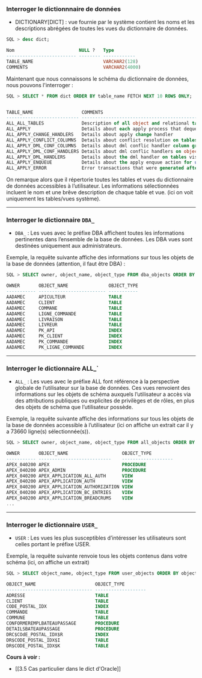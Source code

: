 ### Interroger le dictionnnaire de données

- DICTIONARY\[DICT\] : vue fournie par le système contient les noms et les descriptions abrégées de toutes les vues du dictionnaire de données.

```SQL
SQL > desc dict;

Nom                        NULL ?   Type
-------------------------- -------- ------------
TABLE_NAME                          VARCHAR2(128)
COMMENTS                            VARCHAR2(4000)
```

Maintenant que nous connaissons le schéma du dictionnaire de données, nous pouvons l'interroger :

```sql
SQL > SELECT * FROM dict ORDER BY table_name FETCH NEXT 10 ROWS ONLY;


TABLE_NAME                  COMMENTS
--------------------------- ---------------------------------------------------------
ALL_ALL_TABLES              Description of all object and relational tables .........
ALL_APPLY                   Details about each apply process that dequeues from .....
ALL_APPLY_CHANGE_HANDLERS   Details about apply change handler
ALL_APPLY_CONFLICT_COLUMNS  Details about conflict resolution on tables visible .....
ALL_APPLY_DML_CONF_COLUMNS  Details about dml conflic handler column groups on ......
ALL_APPLY_DML_CONF_HANDLERS Details about dml conflic handlers on object to the .....
ALL_APPLY_DML_HANDLERS      Details about the dml handler on tables visible to the ..
ALL_APPLY_ENQUEUE           Details about the apply enquue action for user ..........
ALL_APPLY_ERROR             Error transactions that were generated after dequeuing ..
```

On remarque alors que il répertorie toutes les tables et vues du dictionnaire de données accessibles à l’utilisateur. Les informations sélectionnées incluent le nom et une brêve description de chaque table et vue. (ici on voit uniquement les tables/vues système).

---

### Interroger le dictionnaire `DBA_`

- `DBA_` : Les vues avec le préfixe DBA affichent toutes les informations pertinentes dans l’ensemble de la base de données. Les DBA vues sont destinées uniquement aux administrateurs.

Exemple, la requête suivante affiche des informations sur tous les objets de la base de données (attention, il faut être DBA) :

```sql
SQL > SELECT owner, object_name, object_type FROM dba_objects ORDER BY owner_name, object_name FETCH NEXT 10 ROWS ONLY;

OWNER       OBJECT_NAME               OBJECT_TYPE
----------- ------------------------- -----------
AADAMEC     APICULTEUR                TABLE
AADAMEC     CLIENT                    TABLE
AADAMEC     COMMANE                   TABLE
AADAMEC     LIGNE_COMMANDE            TABLE
AADAMEC     LIVRAISON                 TABLE
AADAMEC     LIVREUR                   TABLE
AADAMEC     PK_API                    INDEX
AADAMEC     PK_CLIENT                 INDEX
AADAMEC     PK_COMMANDE               INDEX
AADAMEC     PK_LIGNE_COMMANDE         INDEX
```

---

### Interroger le dictionnaire ALL_`

- `ALL_` : Les vues avec le préfixe ALL font référence à la perspective globale de l’utilisateur sur la base de données. Ces vues renvoient des informations sur les objets de schéma auxquels l’utilisateur a accès via des attributions publiques ou explicites de privilèges et de rôles, en plus des objets de schéma que l’utilisateur possède.

Exemple, la requête suivante affiche des informations sur tous les objets de la base de données accessible à l’utilisateur (ici on affiche un extrait car il y a 73660 ligne(s) sélectionnée(s)).

```SQL
SQL > SELECT owner, object_name, object_type FROM all_objects ORDER BY owner, object_name FETCH NEXT 10 ROWS ONLY;

OWNER       OBJECT_NAME                    OBJECT_TYPE
----------- ---------------------------    -------------------
APEX_040200 APEX                           PROCEDURE
APEX_040200 APEX_ADMIN                     PROCEDURE
APEX_040200 APEX_APPLICATION_ALL_AUTH      VIEW
APEX_040200 APEX_APPLICATION_AUTH          VIEW
APEX_040200 APEX_APPLICATION_AUTHORIZATION VIEW
APEX_040200 APEX_APPLICATION_BC_ENTRIES    VIEW
APEX_040200 APEX_APPLICATION_BREADCRUMS    VIEW
...
```

---

### Interroger le dictionnaire `USER_`

- `USER` : Les vues les plus susceptibles d’intéresser les utilisateurs sont celles portant le préfixe USER.

Exemple, la requête suivante renvoie tous les objets contenus dans votre schéma (ici, on affiche un extrait) 

```SQL
SQL > SELECT object_name, object_type FROM user_objects ORDER BY object_name, object_type FETCH NEXT 10 ROWS ONLY;

OBJECT_NAME                      OBJECT_TYPE
-------------------------------- -------------------
ADRESSE                          TABLE
CLIENT                           TABLE
CODE_POSTAL_IDX                  INDEX
COMMANDE                         TABLE
COMMUNE                          TABLE
CONFORMEREMPLBATEAUPASSAGE       PROCEDURE
DETAILSBATEAUPASSAGE             PROCEDURE
DRC$COdE_POSTAL_IDX$R            INDEX
DR$CODE_POSTAL_IDX$I             TABLE
DR$CODE_POSTAL_IDX$K             TABLE
```


**Cours à voir :**
- [[3.5 Cas particulier dans le dict d'Oracle]]